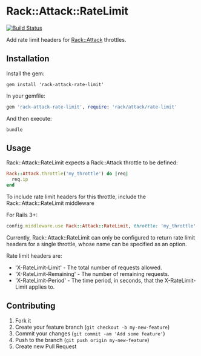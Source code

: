 # Rack::Attack::RateLimit

[![Build Status](https://travis-ci.org/jbyck/rack-attack-rate-limit.png?branch=master)](https://travis-ci.org/jbyck/rack-attack-rate-limit)

Add rate limit headers for [Rack::Attack](https://github.com/kickstarter/rack-attack) throttles.

## Installation

Install the gem:

```shell
gem install 'rack-attack-rate-limit'
```

In your gemfile:
```ruby
gem 'rack-attack-rate-limit', require: 'rack/attack/rate-limit'
```



And then execute:
```shell
bundle
```

## Usage

Rack::Attack::RateLimit expects a Rack::Attack throttle to be defined:

```ruby
Rack::Attack.throttle('my_throttle') do |req|
  req.ip
end
```

To include rate limit headers for this throttle, include the Rack::Attack::RateLimit middleware

For Rails 3+:

```ruby
config.middleware.use Rack::Attack::RateLimit, throttle: 'my_throttle'
```

Currently, Rack::Attack::RateLimit can only be configured to return rate limit headers for a single throttle, whose name can be specified as an option.

Rate limit headers are:

* 'X-RateLimit-Limit' - The total number of requests allowed.
* 'X-RateLimit-Remaining' - The number of remaining requests.
* 'X-RateLimit-Period' - The time period, in seconds, that the X-RateLimit-Limit applies to. 

## Contributing

1. Fork it
2. Create your feature branch (`git checkout -b my-new-feature`)
3. Commit your changes (`git commit -am 'Add some feature'`)
4. Push to the branch (`git push origin my-new-feature`)
5. Create new Pull Request
